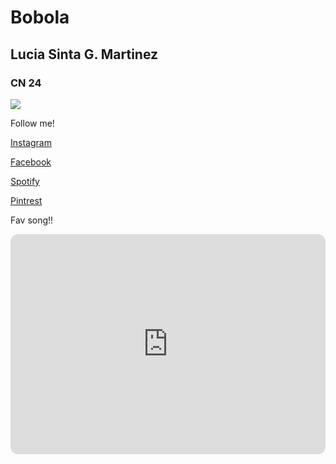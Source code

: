 # Bobola
## Lucia Sinta G. Martinez
### CN 24




![](https://i.pinimg.com/564x/ff/29/b2/ff29b2817544470e17dc6c06fcc0676a.jpg)


Follow me!

[Instagram](https://www.instagram.com/martinezlucyyy/)

[Facebook](https://www.facebook.com/luciasinta.m)

[Spotify](https://open.spotify.com/user/hp2wicadls2eyb8csw21fittp)

[Pintrest](https://ph.pinterest.com/luciasintag/)

Fav song!!

<iframe style="border-radius:12px" src="https://open.spotify.com/embed/track/3UoULw70kMsiVXxW0L3A33?utm_source=generator" width="100%" height="352" frameBorder="0" allowfullscreen="" allow="autoplay; clipboard-write; encrypted-media; fullscreen; picture-in-picture" loading="lazy"></iframe>
